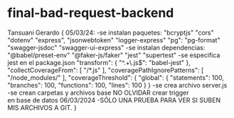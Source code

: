 # final-bad-request-backend

Tansuani Gerardo {
05/03/24:
-se instalan paquetes:
"bcryptjs"
"cors"
"dotenv"
"express",
"jsonwebtoken"
"logger-express"
"pg":
"pg-format"
"swagger-jsdoc"
"swagger-ui-express"
-se instalan dependencias:
"@babel/preset-env"
"@faker-js/faker"
"jest"
"supertest"
-se especifica jest en el package.json
"transform": {
"^.+\\.js$": "babel-jest"
},
"collectCoverageFrom": [
"/*.js"
],
"coveragePathIgnorePatterns": [
"/node_modules/"
],
"coverageThreshold": {
"global": {
"statements": 100,
"branches": 100,
"functions": 100,
"lines": 100
}
}
-se crea archivo server.js
-se crean carpetas y archivos base
NO OLVIDAR crear trigger en base de datos
06/03/2024
-SÓLO UNA PRUEBA PARA VER SI SUBEN MIS ARCHIVOS A GIT.
}
